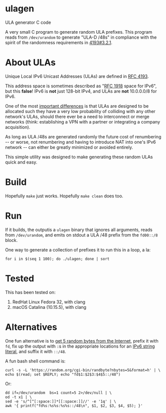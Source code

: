 # ulagen
ULA generator C code

A very small C program to generate random ULA prefixes. This program reads from `/dev/urandom` to generate "ULA-D /48s" in compliance with the spirit of the randomness requirements in [4193#3.2.1](https://www.rfc-editor.org/rfc/rfc4193.html#section-3.2.1).

# About ULAs
Unique Local IPv6 Unicast Addresses (ULAs) are defined in [RFC 4193](https://www.rfc-editor.org/rfc/rfc4193.html).

This address space is sometimes described as "[RFC 1918](https://www.rfc-editor.org/rfc/rfc1918.html) space for IPv6", but this **false**! IPv6 is **not** just 128-bit IPv4, and ULAs are **not** 10.0.0.0/8 for IPv6.

One of the most [important differences](https://www.rfc-editor.org/rfc/rfc4193.html#section-6.1) is that ULAs are designed to be allocated such they have a very low probability of colliding with any other network's ULAs, should there ever be a need to interconnect or merge networks (think: establishing a VPN with a partner or integrating a company acquisition).

As long as ULA /48s are generated randomly the future cost of renumbering -- or worse, not renumbering and having to introduce NAT into one's IPv6 network -- can either be greatly minimized or avoided entirely.

This simple utility was designed to make generating these random ULAs quick and easy.

# Build
Hopefully `make` just works.  Hopefully `make clean` does too.

# Run
If it builds, the outputis a `ulagen` binary that ignores all arguments, reads from `/dev/urandom`, and emits on stdout a ULA /48 prefix from the `fd00::/8` block.

One way to generate a collection of prefixes it to run this in a loop, a la:

```
for i in $(seq 1 100); do ./ulagen; done | sort
```

# Tested
This has been tested on:
1) RedHat Linux Fedora 32, with clang
1) macOS Catalina (10.15.5), with clang


# Alternatives
One fun alternative is to [get 5 random bytes from the Internet](https://random.org/cgi-bin/randbyte?nbytes=5&format=h), prefix it with `fd`, fix up the output with `:`s in the appropriate locations for an [IPv6 string literal](https://www.rfc-editor.org/rfc/rfc5952.html), and suffix it with `::/48`.

A fun bash shell command is:

```
curl -s -L 'https://random.org/cgi-bin/randbyte?nbytes=5&format=h' | \
echo $(read; set $REPLY; echo "fd$1:$2$3:$4$5::/48")
```

Or:

```
dd if=/dev/urandom  bs=1 count=5 2>/dev/null | \
od -t x1 | \
sed -e 's/^[^[:space:]]*[[:space:]]//' -e '1q' | \
awk '{ printf("fd%s:%s%s:%s%s::/48\n", $1, $2, $3, $4, $5); }'
```
